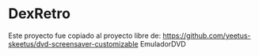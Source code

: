 # DexRetro
Este proyecto fue copiado al proyecto libre de:
https://github.com/yeetus-skeetus/dvd-screensaver-customizable
EmuladorDVD
